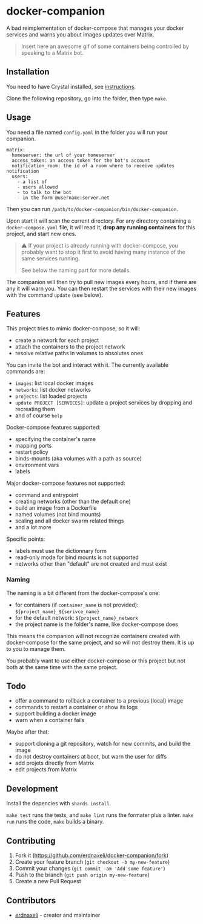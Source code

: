 # docker-companion

A bad reimplementation of docker-compose that manages your docker services and
warns you about images updates over Matrix.

> Insert here an awesome gif of some containers being controlled by speaking
> to a Matrix bot.

## Installation

You need to have Crystal installed, see
[instructions](https://crystal-lang.org/install/).

Clone the following repository, go into the folder, then type `make`.

## Usage

You need a file named `config.yaml` in the folder you will run your companion.

```
matrix:
  homeserver: the url of your homeserver
  access_token: an access token for the bot's account
  notification_room: the id of a room where to receive updates notification
  users:
    - a list of
    - users allowed
    - to talk to the bot
    - in the form @username:server.net
```

Then you can run `/path/to/docker-companion/bin/docker-companion`.

Upon start it will scan the current directory.
For any directory containing a `docker-compose.yaml` file, it will read it,
**drop any running containers** for this project, and start new ones.

> :warning: If your project is already running with docker-compose, you probably
> want to stop it first to avoid having many instance of the same services running.
>
> See below the naming part for more details.

The companion will then try to pull new images every hours, and if there are
any it will warn you.
You can then restart the services with their new images with the command
`update` (see below).

## Features

This project tries to mimic docker-compose, so it will:
* create a network for each project
* attach the containers to the project network
* resolve relative paths in volumes to absolutes ones

You can invite the bot and interact with it.
The currently available commands are:
* `images`: list local docker images
* `networks`: list docker networks
* `projects`: list loaded projects
* `update PROJECT [SERVICES]`: update a project services by dropping and recreating them
* and of course `help`

Docker-compose features supported:
* specifying the container's name
* mapping ports
* restart policy
* binds-mounts (aka volumes with a path as source)
* environment vars
* labels

Major docker-compose features not supported:
* command and entrypoint
* creating networks (other than the default one)
* build an image from a Dockerfile
* named volumes (not bind mounts)
* scaling and all docker swarm related things
* and a lot more

Specific points:
* labels must use the dictionnary form
* read-only mode for bind mounts is not supported
* networks other than "default" are not created and must exist

### Naming

The naming is a bit different from the docker-compose's one:
  * for containers (if `container_name` is not provided):
    `${project_name}_${serivce_name}`
  * for the default network: `${project_name}_network`
  * the project name is the folder's name, like docker-compose does

This means the companion will not recognize containers created with docker-compose
for the same project, and so will not destroy them.
It is up to you to manage them.

You probably want to use either docker-compose or this project but not both at
the same time with the same project.

## Todo

* offer a command to rollback a container to a previous (local) image
* commands to restart a container or show its logs
* support building a docker image
* warn when a container fails

Maybe after that:
* support cloning a git repository, watch for new commits, and build the image
* do not destroy containers at boot, but warn the user for diffs
* add projets directly from Matrix
* edit projects from Matrix

## Development

Install the depencies with `shards install`.

`make test` runs the tests, and `make lint` runs the formater plus a linter.
`make run` runs the code, `make` builds a binary.

## Contributing

1. Fork it (<https://github.com/erdnaxeli/docker-companion/fork>)
2. Create your feature branch (`git checkout -b my-new-feature`)
3. Commit your changes (`git commit -am 'Add some feature'`)
4. Push to the branch (`git push origin my-new-feature`)
5. Create a new Pull Request

## Contributors

- [erdnaxeli](https://github.com/erdnaxeli) - creator and maintainer
